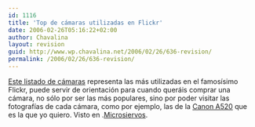 ```yaml
---
id: 1116
title: 'Top de cámaras utilizadas en Flickr'
date: 2006-02-26T05:16:22+02:00
author: Chavalina
layout: revision
guid: http://www.wp.chavalina.net/2006/02/26/636-revision/
permalink: /2006/02/26/636-revision/
---
```

<a href="http://flagrantdisregard.com/flickr/topcameras.php" target="_blank">Este listado de cámaras</a> representa las más utilizadas en el famos&iacute;simo Flickr, puede servir de orientaci&oacute;n para cuando queráis comprar una cámara, no s&oacute;lo por ser las más populares, sino por poder visitar las fotograf&iacute;as de cada cámara, como por ejemplo, las de la <a href="http://www.flickr.com/photos/tags/a520" target="_blank">Canon A520</a> que es la que yo quiero. Visto en .<a href="http://www.microsiervos.com/archivo/internet/top-100-camaras-flickr.html" target="_blank">Microsiervos</a>.